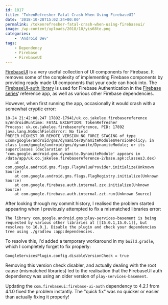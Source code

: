 ```yaml
---
id: 1817
title: 'TokenRefresher Fatal Crash When Using FirebaseUI'
date: '2018-10-28T15:02:24+00:00'
permalink: /tokenrefresher-fatal-crash-when-using-firebaseui/
image: /wp-content/uploads/2018/10/yis68te.png
categories:
    - 'Android Dev'
tags:
    - Dependency
    - Firebase
    - FirebaseUI
---
```


[FirebaseUI](https://github.com/firebase/FirebaseUI-Android) is a very useful collection of UI components for Firebase. It removes some of the complexity of implementing Firebase components by providing ready made UI components that your code can hook into. The [FirebaseUI-auth library](https://github.com/firebase/FirebaseUI-Android/blob/master/auth/README.md) is used for Firebase Authentication in the [Firebase series](/search/?q=firebase)‘ reference app, as well as various other Firebase dependencies.

However, when first running the app, occasionally it would crash with a somewhat cryptic error:

```
10-24 21:42:00.247 17892-17941/uk.co.jakelee.firebasereference E/AndroidRuntime: FATAL EXCEPTION: TokenRefresher
Process: uk.co.jakelee.firebasereference, PID: 17892
java.lang.NoSuchFieldError: No field PREFER_HIGHEST_OR_REMOTE_VERSION_NO_FORCE_STAGING of type Lcom/google/android/gms/dynamite/DynamiteModule$VersionPolicy; in class Lcom/google/android/gms/dynamite/DynamiteModule; or its superclasses (declaration of 'com.google.android.gms.dynamite.DynamiteModule' appears in /data/app/uk.co.jakelee.firebasereference-2/base.apk:classes3.dex)
    at com.google.android.gms.flags.FlagValueProvider.initialize(Unknown Source)
    at com.google.android.gms.flags.FlagRegistry.initialize(Unknown Source)
    at com.google.firebase.auth.internal.zzx.initialize(Unknown Source)
    at com.google.firebase.auth.internal.zzt.run(Unknown Source)
```

After looking through my commit history, I realised the problem started appearing when I previously attempted to fix a mismatched libraries error:

```text
The library com.google.android.gms:play-services-basement is being requested by various other libraries at [[15.0.1,15.0.1]], but resolves to 16.0.1. Disable the plugin and check your dependencies tree using ./gradlew :app:dependencies.
```

To resolve this, I'd added a temporary workaround in my `build.gradle`, which I completely forget to fix properly:

```
GoogleServicesPlugin.config.disableVersionCheck = true
```

Removing this version check disabler, and actually dealing with the root cause (mismatched libraries) led to the realisation that the FirebaseUI auth dependency was using an older version of `play-services-basement`.

Updating the `com.firebaseui:firebase-ui-auth` dependency to 4.2.1 from 4.1.0 fixed the problem instantly. The "quick fix" was no quicker or easier than actually fixing it properly!